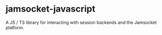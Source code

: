 # jamsocket-javascript
A JS / TS library for interacting with session backends and the Jamsocket platform.
